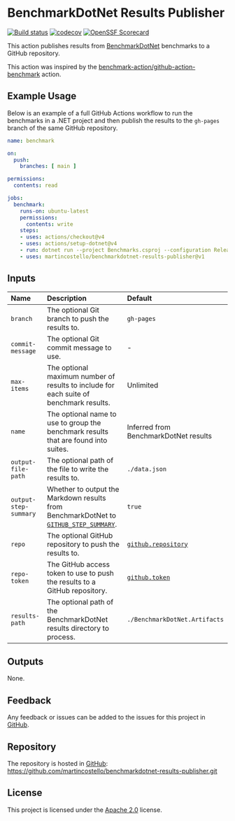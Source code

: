# BenchmarkDotNet Results Publisher

[![Build status][build-badge]][build-status]
[![codecov][coverage-badge]][coverage-report]
[![OpenSSF Scorecard][scorecard-badge]][scorecard-report]

This action publishes results from [BenchmarkDotNet][benchmarkdotnet] benchmarks to a GitHub repository.

This action was inspired by the [benchmark-action/github-action-benchmark][github-action-benchmark] action.

## Example Usage

Below is an example of a full GitHub Actions workflow to run the benchmarks in a .NET
project and then publish the results to the `gh-pages` branch of the same GitHub repository.

```yml
name: benchmark

on:
  push:
    branches: [ main ]

permissions:
  contents: read

jobs:
  benchmark:
    runs-on: ubuntu-latest
    permissions:
      contents: write
    steps:
    - uses: actions/checkout@v4
    - uses: actions/setup-dotnet@v4
    - run: dotnet run --project Benchmarks.csproj --configuration Release
    - uses: martincostello/benchmarkdotnet-results-publisher@v1
```

## Inputs

| **Name** | **Description** | **Default** |
|:--|:--|:--|
| `branch` | The optional Git branch to push the results to. | `gh-pages` |
| `commit-message` | The optional Git commit message to use. | - |
| `max-items` | The optional maximum number of results to include for each suite of benchmark results. | Unlimited |
| `name` | The optional name to use to group the benchmark results that are found into suites. | Inferred from BenchmarkDotNet results |
| `output-file-path` | The optional path of the file to write the results to. | `./data.json` |
| `output-step-summary` | Whether to output the Markdown results from BenchmarkDotNet to [`GITHUB_STEP_SUMMARY`][github-step-summary]. | `true` |
| `repo` | The optional GitHub repository to push the results to. | [`github.repository`][github-context] |
| `repo-token` | The GitHub access token to use to push the results to a GitHub repository. | [`github.token`][github-token] |
| `results-path` | The optional path of the BenchmarkDotNet results directory to process. | `./BenchmarkDotNet.Artifacts` |

## Outputs

None.

## Feedback

Any feedback or issues can be added to the issues for this project in [GitHub][issues].

## Repository

The repository is hosted in [GitHub][repo]: <https://github.com/martincostello/benchmarkdotnet-results-publisher.git>

## License

This project is licensed under the [Apache 2.0][license] license.

[benchmarkdotnet]: https://github.com/dotnet/BenchmarkDotNet "BenchmarkDotNet on GitHub.com"
[build-badge]: https://github.com/martincostello/benchmarkdotnet-results-publisher/actions/workflows/build.yml/badge.svg?branch=main&event=push
[build-status]: https://github.com/martincostello/benchmarkdotnet-results-publisher/actions?query=workflow%3Abuild+branch%3Amain+event%3Apush "Continuous Integration for this project"
[coverage-badge]: https://codecov.io/gh/martincostello/benchmarkdotnet-results-publisher/branch/main/graph/badge.svg
[coverage-report]: https://codecov.io/gh/martincostello/benchmarkdotnet-results-publisher "Code coverage report for this project"
[github-action-benchmark]: https://github.com/benchmark-action/github-action-benchmark "The benchmark-action/github-action-benchmark repository on GitHub.com"
[github-context]: https://docs.github.com/actions/learn-github-actions/contexts#github-context "Accessing contextual information about workflow runs"
[github-step-summary]: https://docs.github.com/actions/writing-workflows/choosing-what-your-workflow-does/workflow-commands-for-github-actions#adding-a-job-summary "Adding a job summary"
[github-token]: https://docs.github.com/actions/security-for-github-actions/security-guides/automatic-token-authentication "Automatic token authentication"
[issues]: https://github.com/martincostello/benchmarkdotnet-results-publisher/issues "Issues for this project on GitHub.com"
[license]: https://www.apache.org/licenses/LICENSE-2.0.txt "The Apache 2.0 license"
[repo]: https://github.com/martincostello/benchmarkdotnet-results-publisher "This project on GitHub.com"
[scorecard-badge]: https://api.securityscorecards.dev/projects/github.com/martincostello/benchmarkdotnet-results-publisher/badge
[scorecard-report]: https://securityscorecards.dev/viewer/?uri=github.com/martincostello/benchmarkdotnet-results-publisher "OpenSSF Scorecard for this project"
